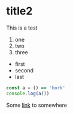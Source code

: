 # title2

This is a test

1. one
2. two
3. three

- first
- second
- last

```js
const a = () => 'bork'
console.log(a())
```

Some [link](https://google.com) to somewhere
